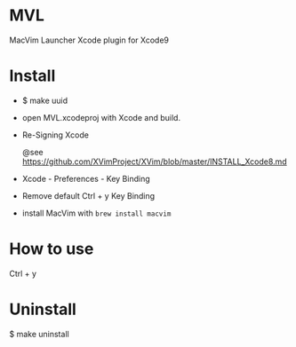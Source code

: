 # MVL
MacVim Launcher Xcode plugin for Xcode9

# Install

- $ make uuid

- open MVL.xcodeproj with Xcode and build.

- Re-Signing Xcode

  @see https://github.com/XVimProject/XVim/blob/master/INSTALL_Xcode8.md

- Xcode - Preferences - Key Binding

- Remove default Ctrl + y Key Binding 

- install MacVim with `brew install macvim`

# How to use

  Ctrl + y

# Uninstall

  $ make uninstall

